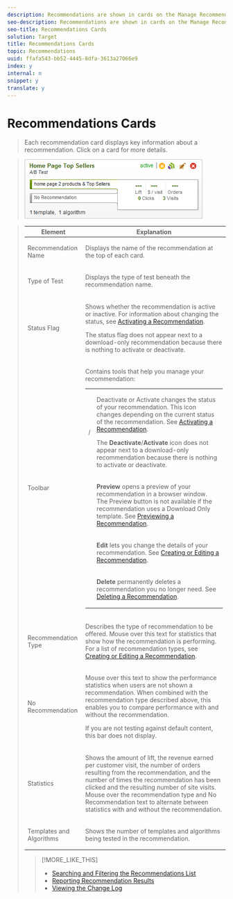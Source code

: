 ```yaml
---
description: Recommendations are shown in cards on the Manage Recommendations page.
seo-description: Recommendations are shown in cards on the Manage Recommendations page.
seo-title: Recommendations Cards
solution: Target
title: Recommendations Cards
topic: Recommendations
uuid: ffafa543-bb52-4445-8dfa-3613a27066e9
index: y
internal: n
snippet: y
translate: y
---
```


# Recommendations Cards


>Each recommendation card displays key information about a recommendation. Click on a card for more details. 

>![](assets/rec_card.png) 



><table id="table_E8B569134AE5419DB6686EB015985FD3"> 
 <thead> 
  <tr> 
   <th colname="col1" class="entry"> Element </th> 
   <th colname="col2" class="entry"> Explanation </th> 
  </tr> 
 </thead>
 <tbody> 
  <tr> 
   <td colname="col1"> <p>Recommendation Name </p> </td> 
   <td colname="col2"> <p>Displays the name of the recommendation at the top of each card. </p> </td> 
  </tr> 
  <tr> 
   <td colname="col1"> <p>Type of Test </p> </td> 
   <td colname="col2"> <p>Displays the type of test beneath the recommendation name. </p> </td> 
  </tr> 
  <tr> 
   <td colname="col1"> <p>Status Flag </p> </td> 
   <td colname="col2"> <p>Shows whether the recommendation is active or inactive. For information about changing the status, see <a href="../../c_rec_mng_recs/c_Starting_a_Recommendation/t_activate_recs.md#task_B0A6D22AA72E405DBEC81D22B12477DF" type="task" format="dita" scope="local"> Activating a Recommendation</a>. </p> <p>The status flag does not appear next to a download-only recommendation because there is nothing to activate or deactivate. </p> </td> 
  </tr> 
  <tr> 
   <td colname="col1"> <p>Toolbar </p> </td> 
   <td colname="col2"> <p>Contains tools that help you manage your recommendation: </p> <p> 
     <table id="simpletable_9C21933A9B4742029463B2A07233AE18"> 
      <tr class="strow"> 
       <td class="stentry"> <p> <img id="image_9923B250529D4028B05D13C63907E22D" href="assets/icon_deactivate.png" />/<img id="image_D474885D435F436D9D34E853F44629A5" href="assets/icon_activate.png" /></p> <p></p> </td> 
       <td class="stentry"> <p> <span class="uicontrol"> Deactivate</span> or <span class="uicontrol"><span class="apiname"> Activate</span></span> changes the status of your recommendation. This icon changes depending on the current status of the recommendation. See <a href="../../c_rec_mng_recs/c_Starting_a_Recommendation/t_activate_recs.md#task_B0A6D22AA72E405DBEC81D22B12477DF" type="task" format="dita" scope="local"> Activating a Recommendation</a>. </p> <p>The <b>Deactivate</b>/<b>Activate</b> icon does not appear next to a download-only recommendation because there is nothing to activate or deactivate. </p> </td> 
      </tr> 
      <tr class="strow"> 
       <td class="stentry"> <p style="text-align: center;"> <img id="image_683307FFD18341E6987C21FA8052D4A7" href="assets/icon_preview.png" /> </p> </td> 
       <td class="stentry"> <p> <b>Preview</b> opens a preview of your recommendation in a browser window. The Preview button is not available if the recommendation uses a Download Only template. See <a href="../../c_rec_mng_recs/c_Setting_Up_and_Deleting_a_Recommendation/t_previewing_recs.md#task_0841AD9A5CF640719A486C24F7D4D14F" type="task" format="dita" scope="local"> Previewing a Recommendation</a>. </p> </td> 
      </tr> 
      <tr class="strow"> 
       <td class="stentry"> <p style="text-align: center;"> <img id="image_281908FB18334692BD2C26E29CD42D97" href="assets/icon_edit.png" /> </p> </td> 
       <td class="stentry"> <p> <b>Edit</b> lets you change the details of your recommendation. See <a href="../../c_rec_mng_recs/c_Setting_Up_and_Deleting_a_Recommendation/t_create_edit_recs/t_create_edit_recs.md#task_07791608B4DB4B3EB0EF981116F4B4E2" type="task" format="dita" scope="local"> Creating or Editing a Recommendation</a>. </p> </td> 
      </tr> 
      <tr class="strow"> 
       <td class="stentry"> <p style="text-align: center;"> <img id="image_FB876AB0CB604FAF849FD5F92482BCE9" href="assets/icon_delete.png" /> </p> </td> 
       <td class="stentry"> <p> <b>Delete</b> permanently deletes a recommendation you no longer need. See <a href="../../c_rec_mng_recs/c_Setting_Up_and_Deleting_a_Recommendation/t_deleting_recs.md#task_0364B109FE5D4D0C81204F69DA001AD1" type="task" format="dita" scope="local"> Deleting a Recommendation</a>. </p> </td> 
      </tr> 
     </table> </p> </td> 
  </tr> 
  <tr> 
   <td colname="col1"> <p>Recommendation Type </p> </td> 
   <td colname="col2"> <p>Describes the type of recommendation to be offered. Mouse over this text for statistics that show how the recommendation is performing. For a list of recommendation types, see <a href="../../c_rec_mng_recs/c_Setting_Up_and_Deleting_a_Recommendation/t_create_edit_recs/t_create_edit_recs.md#task_07791608B4DB4B3EB0EF981116F4B4E2" type="task" format="dita" scope="local"> Creating or Editing a Recommendation</a>. </p> </td> 
  </tr> 
  <tr> 
   <td colname="col1"> <p>No Recommendation </p> </td> 
   <td colname="col2"> <p>Mouse over this text to show the performance statistics when users are not shown a recommendation. When combined with the recommendation type described above, this enables you to compare performance with and without the recommendation. </p> <p>If you are not testing against default content, this bar does not display. </p> </td> 
  </tr> 
  <tr> 
   <td colname="col1"> <p>Statistics </p> </td> 
   <td colname="col2"> <p>Shows the amount of lift, the revenue earned per customer visit, the number of orders resulting from the recommendation, and the number of times the recommendation has been clicked and the resulting number of site visits. Mouse over the recommendation type and <span class="uicontrol"> No Recommendation</span> text to alternate between statistics with and without the recommendation. </p> </td> 
  </tr> 
  <tr> 
   <td colname="col1"> <p>Templates and Algorithms </p> </td> 
   <td colname="col2"> <p>Shows the number of templates and algorithms being tested in the recommendation. </p> </td> 
  </tr> 
 </tbody> 
</table>

>[!MORE_LIKE_THIS]
>
>* [ Searching and Filtering the Recommendations List ](t_finding_recs.md#task_5B8C9C6FFC5F4191804AA07203CC22E9)
>* [ Reporting Recommendation Results ](c_Testing_Recommendation_Results.md#concept_E5B86C2093404403A6900BD0A4CFCCBB)
>* [ Viewing the Change Log ](t_Viewing_the_Change_Log.md#task_0B5CF07FDC30484F89A58E402ADFE493)
